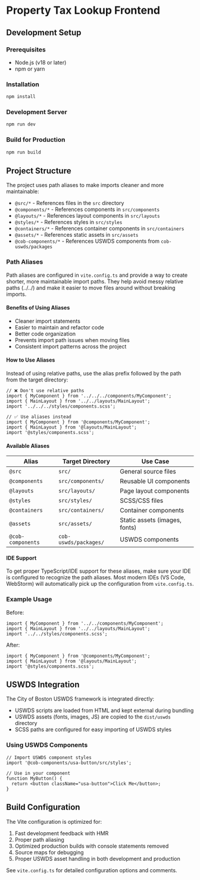 # Property Tax Lookup Frontend

## Development Setup

### Prerequisites
- Node.js (v18 or later)
- npm or yarn

### Installation
```bash
npm install
```

### Development Server
```bash
npm run dev
```

### Build for Production
```bash
npm run build
```

## Project Structure

The project uses path aliases to make imports cleaner and more maintainable:

- `@src/*` - References files in the `src` directory
- `@components/*` - References components in `src/components`
- `@layouts/*` - References layout components in `src/layouts`
- `@styles/*` - References styles in `src/styles`
- `@containers/*` - References container components in `src/containers`
- `@assets/*` - References static assets in `src/assets`
- `@cob-components/*` - References USWDS components from `cob-uswds/packages`

### Path Aliases

Path aliases are configured in `vite.config.ts` and provide a way to create shorter, more maintainable import paths. They help avoid messy relative paths (../../) and make it easier to move files around without breaking imports.

#### Benefits of Using Aliases
- Cleaner import statements
- Easier to maintain and refactor code
- Better code organization
- Prevents import path issues when moving files
- Consistent import patterns across the project

#### How to Use Aliases
Instead of using relative paths, use the alias prefix followed by the path from the target directory:

```tsx
// ❌ Don't use relative paths
import { MyComponent } from '../../../components/MyComponent';
import { MainLayout } from '../../layouts/MainLayout';
import '../../../styles/components.scss';

// ✅ Use aliases instead
import { MyComponent } from '@components/MyComponent';
import { MainLayout } from '@layouts/MainLayout';
import '@styles/components.scss';
```

#### Available Aliases
| Alias | Target Directory | Use Case |
|-------|-----------------|-----------|
| `@src` | `src/` | General source files |
| `@components` | `src/components/` | Reusable UI components |
| `@layouts` | `src/layouts/` | Page layout components |
| `@styles` | `src/styles/` | SCSS/CSS files |
| `@containers` | `src/containers/` | Container components |
| `@assets` | `src/assets/` | Static assets (images, fonts) |
| `@cob-components` | `cob-uswds/packages/` | USWDS components |

#### IDE Support
To get proper TypeScript/IDE support for these aliases, make sure your IDE is configured to recognize the path aliases. Most modern IDEs (VS Code, WebStorm) will automatically pick up the configuration from `vite.config.ts`.

### Example Usage

Before:
```tsx
import { MyComponent } from '../../components/MyComponent';
import { MainLayout } from '../../layouts/MainLayout';
import '../../styles/components.scss';
```

After:
```tsx
import { MyComponent } from '@components/MyComponent';
import { MainLayout } from '@layouts/MainLayout';
import '@styles/components.scss';
```

## USWDS Integration

The City of Boston USWDS framework is integrated directly:

- USWDS scripts are loaded from HTML and kept external during bundling
- USWDS assets (fonts, images, JS) are copied to the `dist/uswds` directory
- SCSS paths are configured for easy importing of USWDS styles

### Using USWDS Components

```tsx
// Import USWDS component styles
import '@cob-components/usa-button/src/styles';

// Use in your component
function MyButton() {
  return <button className="usa-button">Click Me</button>;
}
```

## Build Configuration

The Vite configuration is optimized for:

1. Fast development feedback with HMR
2. Proper path aliasing
3. Optimized production builds with console statements removed
4. Source maps for debugging
5. Proper USWDS asset handling in both development and production

See `vite.config.ts` for detailed configuration options and comments.
